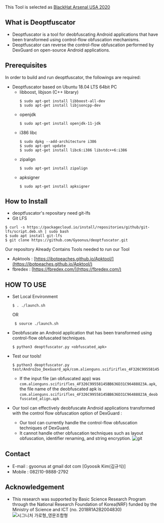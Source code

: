 This Tool is selected as 
[BlackHat Arsenal USA 2020](https://www.blackhat.com/us-20/arsenal/schedule/#deoptfuscator-automated-deobfuscation-of-android-bytecode-using-compilation-optimization-19958)

## What is Deoptfuscator

+ Deoptfuscator is a tool for deobfuscating Android applications that have been transformed using control-flow obfuscation mechanisms.
+ Deoptfuscator can reverse the control-flow obfuscation performed by DexGuard on open-source Android applications.

## Prerequisites
In order to build and run deoptfuscator, the followings are required:

+ Deoptfuscator based on Ubuntu 18.04 LTS 64bit PC
  + libboost, libjson (C++ library)
    ```
    $ sudo apt-get install libboost-all-dev  
    $ sudo apt-get install libjsoncpp-dev
    ```
  + openjdk
    ```
    $ sudo apt-get install openjdk-11-jdk
    ```
  + i386 libc
    ```
    $ sudo dpkg --add-architecture i386  
    $ sudo apt-get update  
    $ sudo apt-get install libc6:i386 libstdc++6:i386
    ```
  + zipalign
    ```
    $ sudo apt-get install zipalign
    ```
  + apksigner
    ```
    $ sudo apt-get install apksigner
    ```
## How to Install
 + deoptfuscator's repositary need git-lfs
  + Git LFS
  ```
  $ curl -s https://packagecloud.io/install/repositories/github/git-lfs/script.deb.sh | sudo bash
  $ sudo apt install git-lfs
  $ git clone https://github.com/Gyoonus/deoptfuscator.git
  ```

Our repository Already Contains Tools needed to run our Tool
 + Apktools : [https://ibotpeaches.github.io/Apktool/](https://ibotpeaches.github.io/Apktool/)
 + fbredex : [https://fbredex.com/](https://fbredex.com/)


## HOW TO USE
+ Set Local Environment  
  ``` 
  $ . ./launch.sh  
  ```
    OR
  ```
   $ source ./launch.sh
  ```

+ Deobfuscate an Android application that has been transformed using control-flow obfuscated techniques.  
  ```
  $ python3 deoptfuscator.py <obfuscated_apk>  
  ```
+ Test our tools!  
  ```
  $ python3 deoptfuscator.py test/AndroZoo_DexGuard_apk/com.alienguns.scifirifles_4F326C99558145BB636D31C96488823A.apk
  ```
  + If the input file (an obfuscated app) was `com.alienguns.scifirifles_4F326C99558145BB636D31C96488823A.apk`, the file name of the deobfuscated apk is `com.alienguns.scifirifles_4F326C99558145BB636D31C96488823A_deobfuscated_align.apk`

+ Our tool can effectively deobfuscate Android applications transformed with the control flow obfuscation option of DexGuard :
  + Our tool can currently handle the control-flow obfuscation techniques of DexGuard.
  + It cannot handle other obfuscation techniques such as layout obfuscation, identifier renaming, and string encryption.
![git](https://user-images.githubusercontent.com/64211521/100713131-2542b700-33f7-11eb-87f5-968d5eb13563.png)

## Contact
+ E-mail : gyoonus at gmail dot com [Gyoosik Kim(김규식)]
+ Mobile : 082)10-9888-2792

## Acknowledgement

+ This research was supported by Basic Science Research Program through the National Research Foundation of Korea(NRF) funded by the Ministry of Science and ICT (no. 2018R1A2B2004830)
![시그니처 가로형_영문조합형](https://user-images.githubusercontent.com/64211521/80204259-7e798980-8663-11ea-95f1-ff19ccb86a77.jpg)

